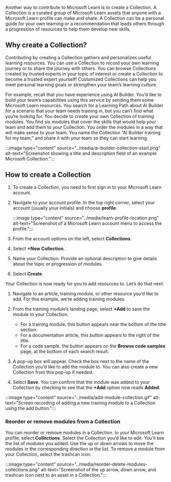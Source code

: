 Another way to contribute to Microsoft Learn is to create a Collection. A Collection is a curated group of Microsoft Learn assets that anyone with a Microsoft Learn profile can make and share. A Collection can be a personal guide for your own learning or a recommendation that leads others through a progression of resources to help them develop new skills. 

## Why create a Collection?

Contributing by creating a Collection gathers and personalizes useful learning resources. You can use a Collection to record your own learning journey or to share the journey with others. You can browse Collections created by trusted experts in your topic of interest or create a Collection to become a trusted expert yourself! Customized Collections can help you meet personal learning goals or strengthen your team’s learning culture. 

For example, recall that you have experience using AI Builder. You’d like to build your team’s capabilities using this service by sending them some Microsoft Learn resources. You search for a Learning Path about AI Builder for a scenario that your team needs training in, but you can’t find what you’re looking for. You decide to create your own Collection of training modules. You find six modules that cover the skills that would help your team and add them to your Collection. You order the modules in a way that will make sense to your team. You name the Collection “AI Builder training for my team,” and share it with your team so they can start learning. 

:::image type="content" source="../media/ai-builder-collection-start.png" alt-text="Screenshot showing a title and description field of an example Microsoft Collection.":::

## How to create a Collection

1. To create a Collection, you need to first sign in to your Microsoft Learn account. 
1. Navigate to your account profile. In the top right corner, select your account (usually your initials) and choose **profile**.

    :::image type="content" source="../media/learn-profile-location.png" alt-text="Screenshot of a Microsoft Learn account menu to access the profile.":::
1. From the account options on the left, select **Collections**. 
1. Select **+New Collection**.
1. Name your Collection. Provide an optional description to give details about the topic or progression of modules. 
1. Select **Create**.

Your Collection is now ready for you to add resources to. Let’s do that next: 

1. Navigate to an article, training module, or other resource you’d like to add. For this example, we’re adding training modules.
1. From the training module’s landing page, select **+Add** to save the module to your Collection.
 
    - For a training module, this button appears near the bottom of the title section.
    - For a documentation article, this button appears to the right of the title. 
    - For a code sample, the button appears on the **Browse code samples** page, at the bottom of each search result. 
1. A pop-up box will appear. Check the box next to the name of the Collection you’d like to add the module to. You can also create a new Collection from this pop-up if needed. 
1. Select **Save**. You can confirm that the module was added to your Collection by checking to see that the **+Add** option now reads **Added**. 

:::image type="content" source="../media/add-module-collection.gif" alt-text="Screen recording of adding a new training module to a Collection using the add button.":::

### Reorder or remove modules from a Collection

You can reorder or remove modules in a Collection. In your Microsoft Learn profile, select **Collections**. Select the Collection you’d like to edit. You’ll see the list of modules you added. Use the up or down arrows to move the modules in the corresponding direction in the list. To remove a module from your Collection, select the trashcan icon. 

:::image type="content" source="../media/reorder-delete-modules-collections.png" alt-text="Screenshot of the up arrow, down arrow, and trashcan icon next to an asset in a Collection.":::


